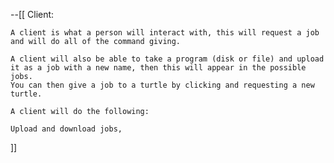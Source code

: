 --[[
	Client:

	A client is what a person will interact with, this will request a job and will do all of the command giving.

	A client will also be able to take a program (disk or file) and upload it as a job with a new name, then this will appear in the possible jobs.
	You can then give a job to a turtle by clicking and requesting a new turtle.

	A client will do the following:

	Upload and download jobs,
	
]]